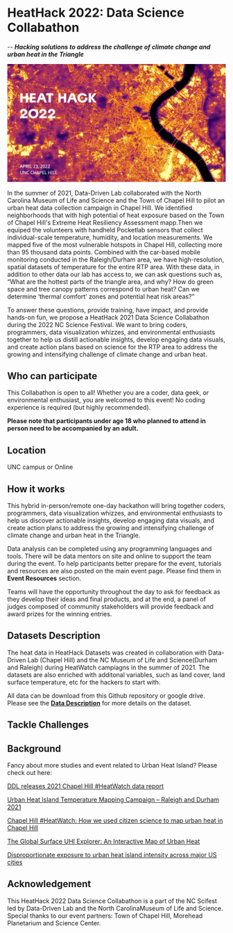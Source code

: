# HeatHack 2022: Data Science Collabathon
_-- **Hacking solutions to address the challenge of climate change and urban heat in the Triangle**_

![Title_image](Doc/title.png?raw=true "Title")

In the summer of 2021, Data-Driven Lab collaborated with the North Carolina Museum of Life and Science and the Town of Chapel Hill to pilot an urban heat data collection campaign in Chapel Hill.  We identified neighborhoods that with high potential of heat exposure based on the Town of Chapel Hill's Extreme Heat Resiliency Assessment mapp.Then we equiped the volunteers with handheld Pocketlab sensors that collect individual-scale temperature, humidity, and location measurements. We mapped five of the most vulnerable hotspots in Chapel Hill,  collecting more than 95 thousand data points. Combined with the car-based mobile monitoring conducted in the Raleigh/Durham area, we have high-resolution, spatial datasets of temperature for the entire RTP area. With these data, in addition to other data our lab has access to, we can ask questions such as, “What are the hottest parts of the triangle area, and why? How do green space and tree canopy patterns correspond to urban heat? Can we determine ‘thermal comfort’ zones and potential heat risk areas?”

To answer these questions, provide training, have impact, and provide hands-on fun, we propose a HeatHack 2021 Data Science Collabathon during the 2022 NC Science Festival.  We want to bring coders, programmers, data visualization whizzes, and environmental enthusiasts together to help us distill actionable insights, develop engaging data visuals, and create action plans based on science for the RTP area to address the growing and intensifying challenge of climate change and urban heat.


## Who can participate
This Collabathon is open to all! Whether you are a coder, data geek, or environmental enthusiast, you are welcomed to this event! No coding experience is required (but highly recommended).

**Please note that  participants under age 18 who planned to attend in person need to be accompanied by an adult.**


## Location

UNC campus or Online

## How it works
 This hybrid in-person/remote one-day hackathon will bring together coders, programmers, data visualization whizzes, and environmental enthusiasts to help us discover actionable insights, develop engaging data visuals, and create action plans to address the growing and intensifying challenge of climate change and urban heat in the Triangle.

Data analysis can be completed using any programming languages and tools. There will be data mentors on site and online to support the team during the event. To help participants better prepare for the event, tutorials and resources are also posted on the main event page. Please find them in **Event Resources** section. 

Teams will have the opportunity throughout the day to ask for feedback as they develop their ideas and final products, and at the end, a panel of judges composed of community stakeholders will provide feedback and award prizes for the winning entries. 

## Datasets Description
The heat data in HeatHack Datasets was created in collaboration with Data-Driven Lab (Chapel Hill) and the NC Museum of Life and Science(Durham and Raleigh) during HeatWatch campiagns in the summer of 2021. The datasets are also enriched with additonal variables, such as land cover, land surface temperature, etc for the hackers to start with. 

All data can be download from this Github repository or google drive.
Please see the **[Data Description](https://github.com/datadrivenenvirolab/heat-hack-2022/tree/main/Data)** for more details on the dataset. 

## Tackle Challenges



## Background
Fancy about more studies and event related to Urban Heat Island? 
Please check out here:

 [DDL releases 2021 Chapel Hill #HeatWatch data report](https://datadrivenlab.org/climate/ddl-releases-2021-chapel-hill-heatwatch-data-report/)
 
[Urban Heat Island Temperature Mapping Campaign – Raleigh and Durham 2021](https://climate.ncsu.edu/research/uhi/#:~:text=Raleigh%20and%20Durham%20%E2%80%93%202021&text=In%202021%2C%20Raleigh%20and%20Durham,cities%20of%20Raleigh%20and%20Durham.)

 [Chapel Hill #HeatWatch: How we used citizen science to map urban heat in Chapel Hill](https://datadrivenlab.org/featured/how-we-used-citizen-science-to-map-urban-heat/)

 [The Global Surface UHI Explorer: An Interactive Map of Urban Heat](https://datadrivenlab.users.earthengine.app/view/usuhiapp)

[Disproportionate exposure to urban heat island intensity across major US cities](https://www.nature.com/articles/s41467-021-22799-5.epdf?sharing_token=TY2syM94JtMXthapvKVPf9RgN0jAjWel9jnR3ZoTv0MkAvRQ0BlAVUfQF_JPxfWYvW8BXdGun-nAXFfrS5PP01PeDHVZznoBN9BCEcGa840ym0uCwiskwYTzutooYT3_H9Au-c1jM7zwmz4cuswCuhq7xuVANgPLYoJUMAjPOOo%3D)


## Acknowledgement
This HeatHack 2022 Data Science Collabathon is a part of the NC Scifest led by Data-Driven Lab and the North CarolinaMuseum of Life and Science. Special thanks to our event partners: Town of Chapel Hill, Morehead Planetarium and Science Center. 
